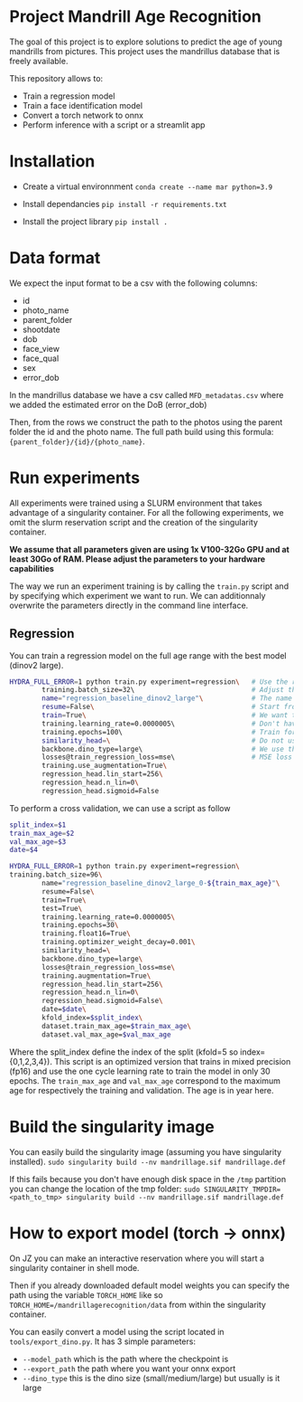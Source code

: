 # Project Mandrill Age Recognition

The goal of this project is to explore solutions to predict the age of young mandrills from pictures.
This project uses the mandrillus database that is freely available.

This repository allows to:

- Train a regression model
- Train a face identification model
- Convert a torch network to onnx
- Perform inference with a script or a streamlit app

# Installation

- Create a virtual environnment
  `conda create --name mar python=3.9`

- Install dependancies
  `pip install -r requirements.txt`

- Install the project library
  `pip install .`

# Data format

We expect the input format to be a csv with the following columns:

- id
- photo_name
- parent_folder
- shootdate
- dob
- face_view
- face_qual
- sex
- error_dob

In the mandrillus database we have a csv called `MFD_metadatas.csv` where we added the estimated error on the DoB (error_dob)

Then, from the rows we construct the path to the photos using the parent folder the id and the photo name.
The full path build using this formula: `{parent_folder}/{id}/{photo_name}`.

# Run experiments

All experiments were trained using a SLURM environment that takes advantage of a singularity container.
For all the following experiments, we omit the slurm reservation script and the creation of the singularity container.

**We assume that all parameters given are using 1x V100-32Go GPU and at least 30Go of RAM. Please adjust the parameters to your hardware capabilities**

The way we run an experiment training is by calling the `train.py` script and by specifying which experiment we want to run. We can additionnaly overwrite the parameters directly in the command line interface.

## Regression

You can train a regression model on the full age range with the best model (dinov2 large).

```sh
HYDRA_FULL_ERROR=1 python train.py experiment=regression\   # Use the regression parameters
        training.batch_size=32\                             # Adjust the batch size if necessary
        name="regression_baseline_dinov2_large"\            # The name of the experiment
        resume=False\                                       # Start from scratch
        train=True\                                         # We want to train
        training.learning_rate=0.0000005\                   # Don't have to change the learning rate
        training.epochs=100\                                # Train for 100 epochs
        similarity_head=\                                   # Do not use the similarity head
        backbone.dino_type=large\                           # We use the dinov2 large model
        losses@train_regression_loss=mse\                   # MSE loss
        training.use_augmentation=True\
        regression_head.lin_start=256\
        regression_head.n_lin=0\
        regression_head.sigmoid=False
```

To perform a cross validation, we can use a script as follow

```sh
split_index=$1
train_max_age=$2
val_max_age=$3
date=$4

HYDRA_FULL_ERROR=1 python train.py experiment=regression\
training.batch_size=96\
        name="regression_baseline_dinov2_large_0-${train_max_age}"\
        resume=False\
        train=True\
        test=True\
        training.learning_rate=0.0000005\
        training.epochs=30\
        training.float16=True\
        training.optimizer_weight_decay=0.001\
        similarity_head=\
        backbone.dino_type=large\
        losses@train_regression_loss=mse\
        training.augmentation=True\
        regression_head.lin_start=256\
        regression_head.n_lin=0\
        regression_head.sigmoid=False\
        date=$date\
        kfold_index=$split_index\
        dataset.train_max_age=$train_max_age\
        dataset.val_max_age=$val_max_age
```

Where the split_index define the index of the split (kfold=5 so index={0,1,2,3,4}).
This script is an optimized version that trains in mixed precision (fp16) and use the one cycle learning rate to train the model in only 30 epochs. The `train_max_age` and `val_max_age` correspond to the maximum age for respectively the training and validation. The age is in year here.

# Build the singularity image

You can easily build the singularity image (assuming you have singularity installed).
`sudo singularity build --nv mandrillage.sif mandrillage.def`

If this fails because you don't have enough disk space in the `/tmp` partition you can change the location of the tmp folder:
`sudo SINGULARITY_TMPDIR=<path_to_tmp> singularity build --nv mandrillage.sif mandrillage.def`

# How to export model (torch -> onnx)

On JZ you can make an interactive reservation where you will start a singularity container in shell mode.

Then if you already downloaded default model weights you can specify the path using the variable `TORCH_HOME` like so `TORCH_HOME=/mandrillagerecognition/data` from within the singularity container.

You can easily convert a model using the script located in `tools/export_dino.py`.
It has 3 simple parameters:

- `--model_path` which is the path where the checkpoint is
- `--export_path` the path where you want your onnx export
- `--dino_type` this is the dino size (small/medium/large) but usually is it large

